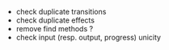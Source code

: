 - check duplicate transitions
- check duplicate effects
- remove find methods ?
- check input (resp. output, progress) unicity
